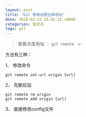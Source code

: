 ```yaml
---
layout: post
title: "Git 修改远程仓库地址"
date: 2018-02-22 14:41:15 +0800
categories: 知识点
tags: git
---
```


> 查看仓库地址 ： `git remote -v`

方法有三种：

1、 修改命令

```
git remote set-url origin [url]
```

2、 先删后加

```
git remote rm origin
git remote add origin [url]
```

3、 直接修改config文件